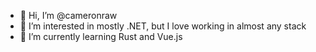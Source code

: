 - 👋 Hi, I’m @cameronraw
- 👀 I’m interested in mostly .NET, but I love working in almost any stack
- 🌱 I’m currently learning Rust and Vue.js

<!---
cameronraw/cameronraw is a ✨ special ✨ repository because its `README.md` (this file) appears on your GitHub profile.
You can click the Preview link to take a look at your changes.
--->
